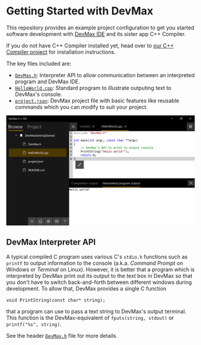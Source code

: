 Getting Started with DevMax
===========================

This repository provides an example project configuration to get you started software development with [DevMax IDE](https://www.microsoft.com/en-us/p/devmax/9mzqlt5d5b39) and its sister app C++ Compiler.

If you do not have C++ Compiler installed yet, head over to [our C++ Compiler project](https://github.com/light-tech/UniversalCppCompiler) for installation instructions.

The key files included are:
 * [`DevMax.h`](DevMax.h): Interpreter API to allow communication between an interpreted program and DevMax IDE.
 * [`HelloWorld.cpp`](HelloWorld.cpp): Standard program to illustrate outputing text to DevMax's console.
 * [`project.json`](project.json): DevMax project file with basic features like reusable commands which you can modify to suit your project.

![Hello World Interpretation Screenshot](Screenshot.PNG)

DevMax Interpreter API
----------------------

A typical compiled C program uses various C's `stdio.h` functions such as `printf` to output information to the console (a.k.a. _Command Prompt_ on Windows or _Terminal_ on Linux). However, it is better that a program which is interpreted by DevMax print out its output to the text box in DevMax so that you don't have to switch back-and-forth between different windows during development. To allow that, DevMax provides a single C function

    void PrintString(const char* string);

that a program can use to pass a text string to DevMax's output terminal. This function is the DevMax-equivalent of `fputs(string, stdout)` or `printf("%s", string)`.

See the header [`DevMax.h`](DevMax.h) file for more details.